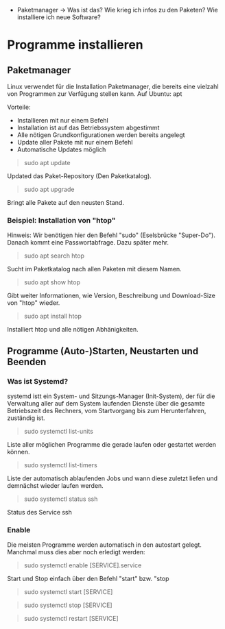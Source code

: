 - Paketmanager -> Was ist das? Wie krieg ich infos zu den Paketen? Wie installiere ich neue Software?
# Programme installieren

## Paketmanager

Linux verwendet für die Installation Paketmanager, die bereits eine vielzahl von Programmen zur Verfügung stellen kann. Auf Ubuntu: apt

Vorteile:

- Installieren mit nur einem Befehl
- Installation ist auf das Betriebssystem abgestimmt
- Alle nötigen Grundkonfigurationen werden bereits angelegt
- Update aller Pakete mit nur einem Befehl
- Automatische Updates möglich

> sudo apt update

Updated das Paket-Repository (Den Paketkatalog).

> sudo apt upgrade

Bringt alle Pakete auf den neusten Stand.

### Beispiel: Installation von "htop"

Hinweis: Wir benötigen hier den Befehl "sudo" (Eselsbrücke "Super-Do"). Danach kommt eine Passwortabfrage. Dazu später mehr.

> sudo apt search htop

Sucht im Paketkatalog nach allen Paketen mit diesem Namen.

> sudo apt show htop

Gibt weiter Informationen, wie Version, Beschreibung und Download-Size von "htop" wieder.

> sudo apt install htop

Installiert htop und alle nötigen Abhänigkeiten.

## Programme (Auto-)Starten, Neustarten und Beenden


### Was ist Systemd?

systemd istt ein System- und Sitzungs-Manager (Init-System), der für die Verwaltung aller auf dem System laufenden Dienste über die gesamte Betriebszeit des Rechners, vom Startvorgang bis zum Herunterfahren, zuständig ist.

> sudo systemctl list-units

Liste aller möglichen Programme die gerade laufen oder gestartet werden können.

> sudo systemctl list-timers

Liste der automatisch ablaufenden Jobs und wann diese zuletzt liefen und demnächst wieder laufen werden.

> sudo systemctl status ssh

Status des Service ssh

### Enable

Die meisten Programme werden automatisch in den autostart gelegt. Manchmal muss dies aber noch erledigt werden:

> sudo systemctl enable [SERVICE].service

Start und Stop einfach über den Befehl "start" bzw. "stop

> sudo systemctl start [SERVICE]

> sudo systemctl stop [SERVICE]

> sudo systemctl restart [SERVICE]